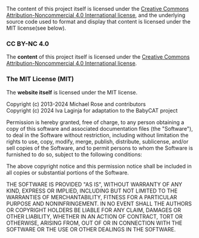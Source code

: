 The content of this project itself is licensed under the [Creative Commons Attribution-Noncommercial 4.0 International license](https://creativecommons.org/licenses/by-nc/4.0/deed.en),
and the underlying source code used to format and display that content is licensed under the MIT license(see below).

### CC BY-NC 4.0

The **content** of this project itself is licensed under the [Creative Commons Attribution-Noncommercial 4.0 International license](https://creativecommons.org/licenses/by-nc/4.0/deed.en).

### The MIT License (MIT)

The **website itself** is licensed under the MIT license.

Copyright (c) 2013-2024 Michael Rose and contributors  
Copyright (c) 2024 Iva Laginja for adaptation to the BabyCAT project

Permission is hereby granted, free of charge, to any person obtaining a copy
of this software and associated documentation files (the "Software"), to deal
in the Software without restriction, including without limitation the rights
to use, copy, modify, merge, publish, distribute, sublicense, and/or sell
copies of the Software, and to permit persons to whom the Software is
furnished to do so, subject to the following conditions:

The above copyright notice and this permission notice shall be included in all
copies or substantial portions of the Software.

THE SOFTWARE IS PROVIDED "AS IS", WITHOUT WARRANTY OF ANY KIND, EXPRESS OR
IMPLIED, INCLUDING BUT NOT LIMITED TO THE WARRANTIES OF MERCHANTABILITY,
FITNESS FOR A PARTICULAR PURPOSE AND NONINFRINGEMENT. IN NO EVENT SHALL THE
AUTHORS OR COPYRIGHT HOLDERS BE LIABLE FOR ANY CLAIM, DAMAGES OR OTHER
LIABILITY, WHETHER IN AN ACTION OF CONTRACT, TORT OR OTHERWISE, ARISING FROM,
OUT OF OR IN CONNECTION WITH THE SOFTWARE OR THE USE OR OTHER DEALINGS IN THE
SOFTWARE.